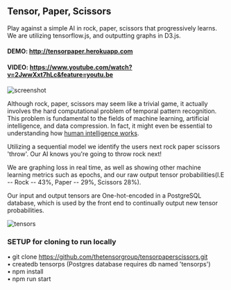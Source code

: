 ## Tensor, Paper, Scissors
Play against a simple AI in rock, paper, scissors that progressively learns.
We are utilizing tensorflow.js, and outputting graphs in D3.js.

#### DEMO: http://tensorpaper.herokuapp.com
#### VIDEO: https://www.youtube.com/watch?v=2JwwXxt7hLc&feature=youtu.be

![screenshot](https://i.gyazo.com/fb5d8691d3cf8fa720f9729818944f6e.png)

Although rock, paper, scissors  may seem like a trivial game, it actually involves the hard computational problem of temporal pattern recognition. This problem is fundamental to the fields of machine learning, artificial intelligence, and data compression. In fact, it might even be essential to understanding how [human intelligence works](https://en.wikipedia.org/wiki/Hierarchical_temporal_memory).

Utilizing a sequential model we identify the users next rock paper scissors 'throw'. Our AI knows you're going to throw rock next!

We are graphing loss in real time, as well as showing other machine learning metrics such as epochs,
and our raw output tensor probabilities(I.E -- Rock -- 43%, Paper -- 29%, Scissors 28%).

Our input and output tensors are One-hot-encoded in a PostgreSQL database, which is used by the front end
to continually output new tensor probabilities.

![tensors](https://github.com/matthew-howe/tensorpaperscissors/blob/037273acf5e587ab865a6eb9cb20cdd39b3b98ef/app/components/images/neurons.png)


### SETUP for cloning to run locally

• git clone https://github.com/thetensorgroup/tensorpaperscissors.git  
• createdb tensorps (Postgres database requires db named 'tensorps')  
• npm install  
• npm run start
